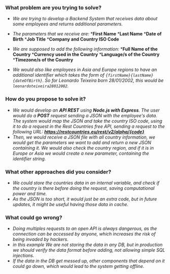 ### What problem are you trying to solve?
* _We are trying to develop a Backend System that receives data about some employees and returns additional parameters._
* _The parameters that we receive are:_ 
*__First Name__ 
*__Last Name__ 
*__Date of Birth__ 
*__Job Title__ 
*__Company and Country ISO Code__

* _We are supposed to add the following information:_
*__Full Name of the Country__ 
*__Currency used in the Country__ 
*__Language/s of the Country__ 
*__Timezone/s of the Country__
* _We would also like employees in Asia and Europe regions to have an additional identifier which takes the form of `{firstName}{lastName}{dateOfBirth}`. So for Leonardo Teixeira born 28/01/2002, this would be `leonardoteixeira28012002`._


### How do you propose to solve it?
* _We would develop an __API REST__ using __Node.js with Express__. The user would do a __POST__ request sending a JSON with the employee's data. The system would map the JSON and take the country ISO code, using it to do a request in the Rest Countries free API, sending a request to the following URL: __https://restcountries.eu/rest/v2/alpha/{code}___
* _Then, we would receive a JSON file with all country information, we would get the parameters we want to add and return a new JSON containing it. We would also check the country region, and if it is in Europe or Asia we would create a new parameter, containing the identifier string._

### What other approaches did you consider?
* _We could store the countries data in an internal variable, and check if the country is there before doing the request, saving computational power and time._
* _As the JSON is too short, it would just be an extra code, but in future updates, it might be useful having those data in cache._

### What could go wrong?
* _Doing multiples requests to an open API is always dangerous, as the connection can be accessed by anyone, which increases the risk of being invaded by hackers._
* _in this example We are not storing the data in any DB, but in production we should verify the data format before adding, not allowing simple SQL injections._
* _If the data in the DB get messed up, other components that depend on it could go down, which would lead to the system getting offline._
